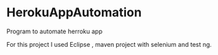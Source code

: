 # HerokuAppAutomation
 Program to automate herroku app

For this project I used Eclipse , maven project with selenium and test ng.
